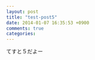 ```yaml
---
layout: post
title: "test-post5"
date: 2014-01-07 16:35:53 +0900
comments: true
categories: 
---
```

てすと５だよー